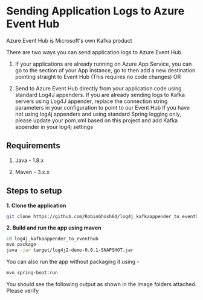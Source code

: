 # Sending Application Logs to Azure Event Hub

Azure Event Hub is Microsoft's own Kafka product


There are two ways you can send application logs to Azure Event Hub.
1) If your applications are already running on Azure App Service, you can go to the <Monitoring> section
   of your App instance, go to <Daignostics Settings> then add a new destination pointing straight to Event Hub
   (This requires no code changes)
OR

2) Send to Azure Event Hub directly from your application code using standard Log4J appenders. 
   If you are already sending logs to Kafka servers using Log4J appender, replace the connection string parameters in your configuration to point to our Event Hub
   If you have not using log4j appenders and using standard Spring logging only, please update your pom.xml based on this project and add Kafka appender in your log4j settings
   



## Requirements

1. Java - 1.8.x

2. Maven - 3.x.x

## Steps to setup

**1. Clone the application**

```bash
git clone https://github.com/RobinGhosh64/log4j_kafkaappender_to_eventhub.git
```

**2. Build and run the app using maven**

```bash
cd log4j_kafkaappender_to_eventhub
mvn package
java -jar target/log4j2-demo-0.0.1-SNAPSHOT.jar
```

You can also run the app without packaging it using -

```bash
mvn spring-boot:run
```

You should see the following output as shown in the image folders attached. Please verify